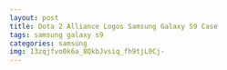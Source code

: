 ```yaml
---
layout: post
title: Dota 2 Alliance Logos Samsung Galaxy S9 Case
tags: samsung galaxy s9
categories: samsung
img: 13zqjfvo0k6a_8QkbJvsiq_fh9tjL0Cj-
---
```

